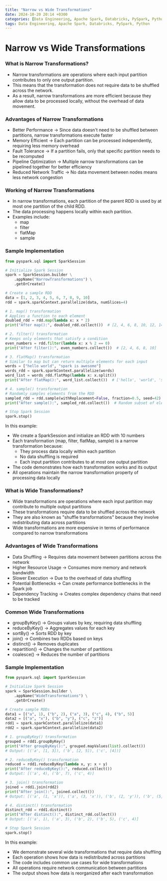 ```yaml
---
title: "Narrow vs Wide Transformations"
date: 2024-10-20 20:14 +0300
categories: [Data Engineering, Apache Spark, Databricks, PySpark, Python]
tags: Data Engineering, Apache Spark, Databricks, PySpark, Python
---
```


# Narrow vs Wide Transformations

### What is Narrow Transformations?
- Narrow transformations are operations where each input partition contributes to only one output partition.
- This means that the transformation does not require data to be shuffled across the network.
- As a result, narrow transformations are more efficient because they allow data to be processed locally, without the overhead of data movement.

### Advantages of Narrow Transformations
- Better Performance -> Since data doesn't need to be shuffled between partitions, narrow transformations execute faster
- Memory Efficient -> Each partition can be processed independently, requiring less memory overhead
- Fault Tolerance -> If a partition fails, only that specific partition needs to be recomputed
- Pipeline Optimization -> Multiple narrow transformations can be pipelined together for better efficiency
- Reduced Network Traffic -> No data movement between nodes means less network congestion

### Working of Narrow Transformations
- In narrow transformations, each partition of the parent RDD is used by at most one partition of the child RDD.
- The data processing happens locally within each partition.
- Examples include:
    - map
    - filter 
    - flatMap
    - sample

### Sample Implementation

```python
from pyspark.sql import SparkSession

# Initialize Spark Session
spark = SparkSession.builder \
    .appName("NarrowTransformations") \
    .getOrCreate()

# Create a sample RDD
data = [1, 2, 3, 4, 5, 6, 7, 8, 9, 10]
rdd = spark.sparkContext.parallelize(data, numSlices=4)

# 1. map() transformation
# Applies a function to each element
doubled_rdd = rdd.map(lambda x: x * 2)
print("After map():", doubled_rdd.collect())  # [2, 4, 6, 8, 10, 12, 14, 16, 18, 20]

# 2. filter() transformation
# Keeps only elements that satisfy a condition
even_numbers = rdd.filter(lambda x: x % 2 == 0)
print("After filter():", even_numbers.collect())  # [2, 4, 6, 8, 10]

# 3. flatMap() transformation
# Similar to map but can return multiple elements for each input
words = ["hello world", "spark is awesome"]
words_rdd = spark.sparkContext.parallelize(words)
word_list = words_rdd.flatMap(lambda x: x.split())
print("After flatMap():", word_list.collect())  # ['hello', 'world', 'spark', 'is', 'awesome']

# 4. sample() transformation
# Randomly samples elements from the RDD
sampled_rdd = rdd.sample(withReplacement=False, fraction=0.5, seed=42)
print("After sample():", sampled_rdd.collect())  # Random subset of elements

# Stop Spark Session
spark.stop()
```

In this example:
- We create a SparkSession and initialize an RDD with 10 numbers
- Each transformation (map, filter, flatMap, sample) is a narrow transformation because:
  - They process data locally within each partition
  - No data shuffling is required
  - Each input partition contributes to at most one output partition
- The code demonstrates how each transformation works and its output
- All operations maintain the narrow transformation property of processing data locally


### What is Wide Transformations?

- Wide transformations are operations where each input partition may contribute to multiple output partitions
- These transformations require data to be shuffled across the network
- They are also known as "shuffle transformations" because they involve redistributing data across partitions
- Wide transformations are more expensive in terms of performance compared to narrow transformations

### Advantages of Wide Transformations
- Data Shuffling -> Requires data movement between partitions across the network
- Higher Resource Usage -> Consumes more memory and network bandwidth
- Slower Execution -> Due to the overhead of data shuffling
- Potential Bottlenecks -> Can create performance bottlenecks in the Spark job
- Dependency Tracking -> Creates complex dependency chains that need to be tracked

### Common Wide Transformations
- groupByKey() -> Groups values by key, requiring data shuffling
- reduceByKey() -> Aggregates values for each key
- sortBy() -> Sorts RDD by key
- join() -> Combines two RDDs based on keys
- distinct() -> Removes duplicates
- repartition() -> Changes the number of partitions
- coalesce() -> Reduces the number of partitions

### Sample Implementation

```python
from pyspark.sql import SparkSession

# Initialize Spark Session
spark = SparkSession.builder \
    .appName("WideTransformations") \
    .getOrCreate()

# Create sample RDDs
data1 = [("a", 1), ("b", 2), ("a", 3), ("c", 4), ("b", 5)]
data2 = [("a", "x"), ("b", "y"), ("c", "z")]
rdd1 = spark.sparkContext.parallelize(data1)
rdd2 = spark.sparkContext.parallelize(data2)

# 1. groupByKey() transformation
grouped = rdd1.groupByKey()
print("After groupByKey():", grouped.mapValues(list).collect())
# Output: [('a', [1, 3]), ('b', [2, 5]), ('c', [4])]

# 2. reduceByKey() transformation
reduced = rdd1.reduceByKey(lambda x, y: x + y)
print("After reduceByKey():", reduced.collect())
# Output: [('a', 4), ('b', 7), ('c', 4)]

# 3. join() transformation
joined = rdd1.join(rdd2)
print("After join():", joined.collect())
# Output: [('a', (1, 'x')), ('a', (3, 'x')), ('b', (2, 'y')), ('b', (5, 'y')), ('c', (4, 'z'))]

# 4. distinct() transformation
distinct_rdd = rdd1.distinct()
print("After distinct():", distinct_rdd.collect())
# Output: [('a', 1), ('a', 3), ('b', 2), ('b', 5), ('c', 4)]

# Stop Spark Session
spark.stop()
```

In this example:
- We demonstrate several wide transformations that require data shuffling
- Each operation shows how data is redistributed across partitions
- The code includes common use cases for wide transformations
- All operations require network communication between partitions
- The output shows how data is reorganized after each transformation
